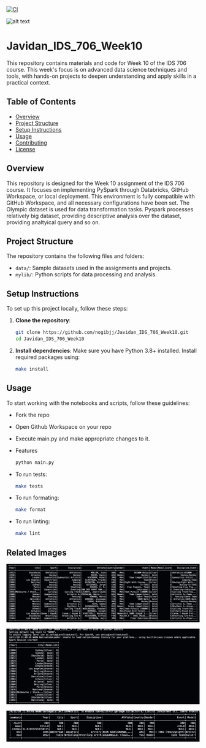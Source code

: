 
[![CI](https://github.com/nogibjj/Javidan_IDS_706_Week10/actions/workflows/cicd.yml/badge.svg)](https://github.com/nogibjj/Javidan_IDS_706_Week10/actions/workflows/cicd.yml)

![alt text](https://miro.medium.com/v2/resize:fit:928/1*VMlX9-xnnS9Gc-vFgLwf0Q.png)

# Javidan_IDS_706_Week10

This repository contains materials and code for Week 10 of the IDS 706 course. This week's focus is on advanced data science techniques and tools, with hands-on projects to deepen understanding and apply skills in a practical context.

## Table of Contents
- [Overview](#overview)
- [Project Structure](#project-structure)
- [Setup Instructions](#setup-instructions)
- [Usage](#usage)
- [Contributing](#contributing)
- [License](#license)

## Overview
This repository is designed for the Week 10 assignment of the IDS 706 course. It focuses on implementing PySpark through Databricks, GitHub Workspace, or local deployment. This environment is fully compatible with GitHub Workspace, and all necessary configurations have been set. The Olympic dataset is used for data transformation tasks. Pyspark processes relatively big dataset, providing descriptive analysis over the dataset, providing analtyical query and so on.

## Project Structure
The repository contains the following files and folders:
- `data/`: Sample datasets used in the assignments and projects.
- `mylib/`: Python scripts for data processing and analysis.

## Setup Instructions
To set up this project locally, follow these steps:

1. **Clone the repository**:
    ```bash
    git clone https://github.com/nogibjj/Javidan_IDS_706_Week10.git
    cd Javidan_IDS_706_Week10
    ```

2. **Install dependencies**:
    Make sure you have Python 3.8+ installed. Install required packages using:
    ```bash
    make install
    ```


## Usage
To start working with the notebooks and scripts, follow these guidelines:

- Fork the repo
- Open Github Workspace on your repo
- Execute main.py and make appropriate changes to it.

- Features

    ```bash
    python main.py
    ```

- To run tests:
    ```bash
    make tests
    ```

- To run formating:
    ```bash
    make format
    ```

- To run linting:
    ```bash
    make lint
    ```


## Related Images
![alt text](https://github.com/nogibjj/Javidan_IDS_706_Week10/blob/9ead4be99826e3a6d5497b31b79b162a4ff0b3ad/data/DataTrasnformation.png)

![alt text](https://github.com/nogibjj/Javidan_IDS_706_Week10/blob/9ead4be99826e3a6d5497b31b79b162a4ff0b3ad/data/AnatlyicalQuery.png)

![alt text](https://github.com/nogibjj/Javidan_IDS_706_Week10/blob/9ead4be99826e3a6d5497b31b79b162a4ff0b3ad/data/DescriptiveStats.png)

